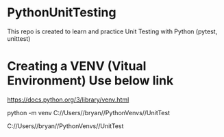 # PythonUnitTesting
This repo is created to learn and practice Unit Testing with Python (pytest, unittest)

# Creating a VENV (Vitual Environment) Use below link
https://docs.python.org/3/library/venv.html


python -m venv C://Users//bryan//PythonVenvs//UnitTest

C://Users//bryan//PythonVenvs//UnitTest
